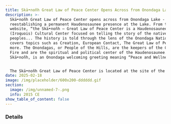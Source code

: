 ```yaml
---
title: Skä•noñh Great Law of Peace Center Opens Across from Onondaga Lake
description: >-
  Skä•noñh Great Law of Peace Center opens across from Onondaga Lake -
  reestablishing a permanent Haudenosaunee presence at the Lake. From their
  website, “the Skä•noñh – Great Law of Peace Center is a Haudenosaunee
  (Iroquois) Cultural Center focused on telling the story of the native
  peoples... The history is told through the lens of the Onondaga Nation and
  covers topics such as Creation, European Contact, The Great Law of Peace, and
  more. The Onondagas, or People of the Hills, are the keepers of the Central
  Fire and are the spiritual and political center of the Haudenosaunee.
  Skä•noñh, is an Onondaga welcoming greeting meaning “Peace and Wellness.” 


  The Skä•noñh Great Law of Peace Center is located at the site of the former Sainte Marie Among the Iroquois, see 1656-1658 on the timeline above.
date: 2025-02-18
image: /img/placeholder/600x200-dddddd.gif
section:
  image: /img/unnamed-7-.png
  info: 2015 CE
show_table_of_content: false
---
```

### Details
